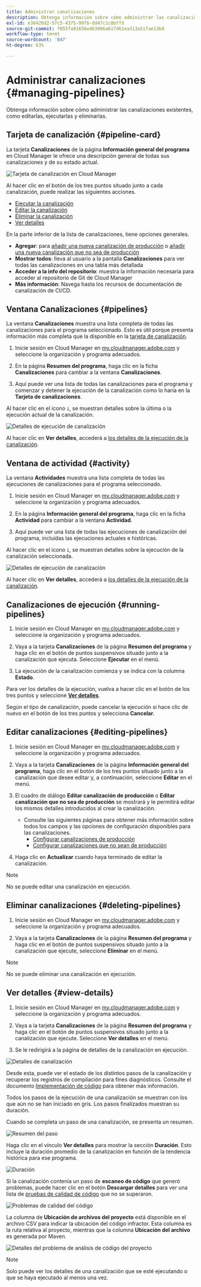 ```yaml
---
title: Administrar canalizaciones
description: Obtenga información sobre cómo administrar las canalizaciones existentes, como editarlas, ejecutarlas y eliminarlas.
exl-id: e36420d2-57c5-4375-99fb-dd47c1c8bffd
source-git-commit: f855fa91656e4b3806a617d61ea313a51fae13b4
workflow-type: tm+mt
source-wordcount: '847'
ht-degree: 63%

---
```



# Administrar canalizaciones {#managing-pipelines}

Obtenga información sobre cómo administrar las canalizaciones existentes, como editarlas, ejecutarlas y eliminarlas.

## Tarjeta de canalización {#pipeline-card}

La tarjeta **Canalizaciones** de la página **Información general del programa** en Cloud Manager le ofrece una descripción general de todas sus canalizaciones y de su estado actual.

![Tarjeta de canalización en Cloud Manager](/help/assets/configure-pipelines/pipelines-card.png)

Al hacer clic en el botón de los tres puntos situado junto a cada canalización, puede realizar las siguientes acciones.

* [Ejecutar la canalización](#running-pipelines)
* [Editar la canalización](#editing-pipelines)
* [Eliminar la canalización](#deleting-pipelines)
* [Ver detalles](#view-details)

En la parte inferior de la lista de canalizaciones, tiene opciones generales.

* **Agregar**: para [añadir una nueva canalización de producción](/help/using/production-pipelines.md) o [añadir una nueva canalización que no sea de producción](/help/using/non-production-pipelines.md)
* **Mostrar todos**: lleva al usuario a la pantalla **Canalizaciones** para ver todas las canalizaciones en una tabla más detallada
* **Acceder a la info del repositorio**: muestra la información necesaria para acceder al repositorio de Git de Cloud Manager
* **Más información**: Navega hasta los recursos de documentación de canalización de CI/CD.

## Ventana Canalizaciones {#pipelines}

La ventana **Canalizaciones** muestra una lista completa de todas las canalizaciones para el programa seleccionado. Esto es útil porque presenta información más completa que la disponible en la [tarjeta de canalización](#pipeline-card).

1. Inicie sesión en Cloud Manager en [my.cloudmanager.adobe.com](https://my.cloudmanager.adobe.com/) y seleccione la organización y programa adecuados.

1. En la página **Resumen del programa**, haga clic en la ficha **Canalizaciones** para cambiar a la ventana **Canalizaciones**.

1. Aquí puede ver una lista de todas las canalizaciones para el programa y comenzar y detener la ejecución de la canalización como lo haría en la **Tarjeta de canalizaciones**.

Al hacer clic en el icono `i`, se muestran detalles sobre la última o la ejecución actual de la canalización.

![Detalles de ejecución de canalización](/help/assets/configure-pipelines/pipeline-status.png)

Al hacer clic en **Ver detalles**, accederá a [los detalles de la ejecución de la canalización](#view-details).

## Ventana de actividad {#activity}

La ventana **Actividades** muestra una lista completa de todas las ejecuciones de canalizaciones para el programa seleccionado.

1. Inicie sesión en Cloud Manager en [my.cloudmanager.adobe.com](https://my.cloudmanager.adobe.com/) y seleccione la organización y programa adecuados.

1. En la página **Información general del programa**, haga clic en la ficha **Actividad** para cambiar a la ventana **Actividad**.

1. Aquí puede ver una lista de todas las ejecuciones de canalización del programa, incluidas las ejecuciones actuales e históricas.

Al hacer clic en el icono `i`, se muestran detalles sobre la ejecución de la canalización seleccionada.

![Detalles de ejecución de canalización](/help/assets/configure-pipelines/pipeline-activity.png)

Al hacer clic en **Ver detalles**, accederá a [los detalles de la ejecución de la canalización](#view-details).

## Canalizaciones de ejecución {#running-pipelines}

1. Inicie sesión en Cloud Manager en [my.cloudmanager.adobe.com](https://my.cloudmanager.adobe.com/) y seleccione la organización y programa adecuados.

1. Vaya a la tarjeta **Canalizaciones** de la página **Resumen del programa** y haga clic en el botón de puntos suspensivos situado junto a la canalización que ejecuta. Seleccione **Ejecutar** en el menú.

1. La ejecución de la canalización comienza y se indica con la columna **Estado**.

Para ver los detalles de la ejecución, vuelva a hacer clic en el botón de los tres puntos y seleccione **[Ver detalles](#view-details)**.

Según el tipo de canalización, puede cancelar la ejecución si hace clic de nuevo en el botón de los tres puntos y selecciona **Cancelar**.

## Editar canalizaciones {#editing-pipelines}

1. Inicie sesión en Cloud Manager en [my.cloudmanager.adobe.com](https://my.cloudmanager.adobe.com/) y seleccione la organización y programa adecuados.

1. Vaya a la tarjeta **Canalizaciones** de la página **Información general del programa**, haga clic en el botón de los tres puntos situado junto a la canalización que desee editar y, a continuación, seleccione **Editar** en el menú.

1. El cuadro de diálogo **Editar canalización de producción** o **Editar canalización que no sea de producción** se mostrará y le permitirá editar los mismos detalles introducidos al crear la canalización.

   * Consulte las siguientes páginas para obtener más información sobre todos los campos y las opciones de configuración disponibles para las canalizaciones.
      * [Configurar canalizaciones de producción](/help/using/production-pipelines.md)
      * [Configurar canalizaciones que no sean de producción](/help/using/non-production-pipelines.md)

1. Haga clic en **Actualizar** cuando haya terminado de editar la canalización.

>[!NOTE]
>
>No se puede editar una canalización en ejecución.

## Eliminar canalizaciones {#deleting-pipelines}

1. Inicie sesión en Cloud Manager en [my.cloudmanager.adobe.com](https://my.cloudmanager.adobe.com/) y seleccione la organización y programa adecuados.

1. Vaya a la tarjeta **Canalizaciones** de la página **Resumen del programa** y haga clic en el botón de puntos suspensivos situado junto a la canalización que ejecute, seleccione **Eliminar** en el menú.

>[!NOTE]
>
>No se puede eliminar una canalización en ejecución.

## Ver detalles {#view-details}

1. Inicie sesión en Cloud Manager en [my.cloudmanager.adobe.com](https://my.cloudmanager.adobe.com/) y seleccione la organización y programa adecuados.

1. Vaya a la tarjeta **Canalizaciones** de la página **Resumen del programa** y haga clic en el botón de puntos suspensivos situado junto a la canalización que ejecute. Seleccione **Ver detalles** en el menú.

1. Se le redirigirá a la página de detalles de la canalización en ejecución.

![Detalles de canalización](/help/assets/configure-pipelines/pipeline-running-details.png)

Desde esta, puede ver el estado de los distintos pasos de la canalización y recuperar los registros de compilación para fines diagnósticos. Consulte el documento [Implementación de código](/help/using/code-deployment.md) para obtener más información.

Todos los pasos de la ejecución de una canalización se muestran con los que aún no se han iniciado en gris. Los pasos finalizados muestran su duración.

Cuando se completa un paso de una canalización, se presenta un resumen.

![Resumen del paso](/help/assets/configure-pipelines/pipeline-step.png)

Haga clic en el vínculo **Ver detalles** para mostrar la sección **Duración**. Esto incluye la duración promedio de la canalización en función de la tendencia histórica para ese programa.

![Duración](/help/assets/configure-pipelines/duration.png)

Si la canalización contenía un paso de **escaneo de código** que generó problemas, puede hacer clic en el botón **Descargar detalles** para ver una lista de [pruebas de calidad de código](/help/using/code-quality-testing.md) que no se superaron.

![Problemas de calidad del código](assets/managing-pipelines-code-quality-issues.png)

La columna de **Ubicación de archivos del proyecto** está disponible en el archivo CSV para indicar la ubicación del código infractor. Esta columna es la ruta relativa al proyecto, mientras que la columna **Ubicación del archivo** es generada por Maven.

![Detalles del problema de análisis de código del proyecto](assets/managing-pipelines-code-quality-details.png)


>[!NOTE]
>
>Solo puede ver los detalles de una canalización que se esté ejecutando o que se haya ejecutado al menos una vez.
